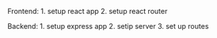 Frontend: 
    1. setup react app
    2. setup react router


Backend:
    1. setup express app
    2. setip server
    3. set up routes

